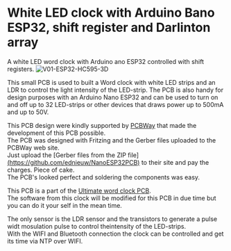 # White LED clock with Arduino Bano ESP32, shift register and Darlinton array

A white LED word clock with Arduino ano ESP32 controlled with shift registers.
![V01-ESP32-HC595-3D](https://github.com/user-attachments/assets/c93c6547-6e5b-41f7-8211-471cd1d284f9)


This small PCB is used to built a Word clock with white LED strips and an LDR to control the light intensity of the LED-strip.
The PCB is also handy for design purposes with an Arduino Nano ESP32 and can be used to turn on and off up to 32 LED-strips or other devices that draws power up to 500mA and up to 50V.

This PCB design were kindly supported by [PCBWay](https://www.pcbway.com) that made the development of this PCB possible.<br>
The PCB was designed with Fritzing and the Gerber files uploaded to  the PCBWay web site.<br>
Just upload the [Gerber files from the ZIP file][(https://github.com/ednieuw/NanoESP32PCB)](https://github.com/ednieuw/ESP32ShiftregisterBWclock/blob/main/HC595ESP32V01.ZIP) to their site and pay the charges. Piece of cake.<br>
The PCB's looked perfect and soldering the components was easy.

This PCB is a part of the [Ultimate word clock PCB](https://github.com/ednieuw/NanoESP32-BW-RGBW-clock).<br>
The software from this clock will be modified for this PCB in due time but you can do it your self in the mean time.

The only sensor is the LDR sensor and the transistors to generate a pulse widt mosulation pulse to control theintensity of the LED-strips.<br>
With the WIFI and Bluetooth connection the clock can be controlled and get its time via NTP over WIFI.


